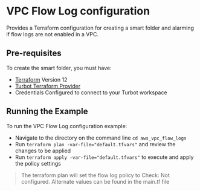 # VPC Flow Log configuration

Provides a Terraform configuration for creating a smart folder and alarming if flow logs are not enabled in a VPC.

## Pre-requisites

To create the smart folder, you must have:

- [Terraform](https://www.terraform.io) Version 12
- [Turbot Terraform Provider](https://github.com/turbotio/terraform-provider-turbot)
- Credentials Configured to connect to your Turbot workspace

## Running the Example

To run the VPC Flow Log configuration example:

- Navigate to the directory on the command line `cd aws_vpc_flow_logs`
- Run `terraform plan -var-file="default.tfvars"` and review the changes to be applied
- Run `terraform apply -var-file="default.tfvars"` to execute and apply the policy settings

> The terraform plan will set the flow log policy to Check: Not configured. Alternate values can be found in the main.tf file
